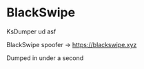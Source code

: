 # BlackSwipe
KsDumper ud asf

BlackSwipe spoofer -> https://blackswipe.xyz

Dumped in under a second  
